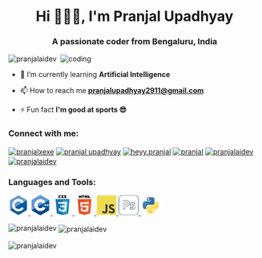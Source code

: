 <h1 align="center">Hi 🙋🏻‍♂️, I'm Pranjal Upadhyay</h1>
<h3 align="center">A passionate coder from Bengaluru, India </h3>

<img align="right" alt="coding" width="400" src="https://user-images.githubusercontent.com/55389276/140866485-8fb1c876-9a8f-4d6a-98dc-08c4981eaf70.gif">

<p align="left"> <img src="https://komarev.com/ghpvc/?username=pranjalaidev&label=Profile%20views&color=0e75b6&style=flat" alt="pranjalaidev" /> </p>

- 🌱 I’m currently learning **Artificial Intelligence**

- 📫 How to reach me **pranjalupadhyay2911@gmail.com**

- ⚡ Fun fact **I'm good at sports 😎**

<h3 align="left">Connect with me:</h3>
<p align="left">
<a href="https://twitter.com/pranjalxexe" target="blank"><img align="center" src="https://raw.githubusercontent.com/rahuldkjain/github-profile-readme-generator/master/src/images/icons/Social/twitter.svg" alt="pranjalxexe" height="30" width="40" /></a>
<a href="https://linkedin.com/in/pranjal upadhyay" target="blank"><img align="center" src="https://raw.githubusercontent.com/rahuldkjain/github-profile-readme-generator/master/src/images/icons/Social/linked-in-alt.svg" alt="pranjal upadhyay" height="30" width="40" /></a>
<a href="https://instagram.com/heyy.pranjal" target="blank"><img align="center" src="https://raw.githubusercontent.com/rahuldkjain/github-profile-readme-generator/master/src/images/icons/Social/instagram.svg" alt="heyy.pranjal" height="30" width="40" /></a>
<a href="https://www.youtube.com/c/pranjal" target="blank"><img align="center" src="https://raw.githubusercontent.com/rahuldkjain/github-profile-readme-generator/master/src/images/icons/Social/youtube.svg" alt="pranjal" height="30" width="40" /></a>
<a href="https://www.hackerrank.com/pranjalaidev" target="blank"><img align="center" src="https://raw.githubusercontent.com/rahuldkjain/github-profile-readme-generator/master/src/images/icons/Social/hackerrank.svg" alt="pranjalaidev" height="30" width="40" /></a>
<a href="https://auth.geeksforgeeks.org/user/pranjalaidev" target="blank"><img align="center" src="https://raw.githubusercontent.com/rahuldkjain/github-profile-readme-generator/master/src/images/icons/Social/geeks-for-geeks.svg" alt="pranjalaidev" height="30" width="40" /></a>
</p>

<h3 align="left">Languages and Tools:</h3>
<p align="left"> <a href="https://www.cprogramming.com/" target="_blank" rel="noreferrer"> <img src="https://raw.githubusercontent.com/devicons/devicon/master/icons/c/c-original.svg" alt="c" width="40" height="40"/> </a> <a href="https://www.w3schools.com/cpp/" target="_blank" rel="noreferrer"> <img src="https://raw.githubusercontent.com/devicons/devicon/master/icons/cplusplus/cplusplus-original.svg" alt="cplusplus" width="40" height="40"/> </a> <a href="https://www.w3schools.com/css/" target="_blank" rel="noreferrer"> <img src="https://raw.githubusercontent.com/devicons/devicon/master/icons/css3/css3-original-wordmark.svg" alt="css3" width="40" height="40"/> </a> <a href="https://www.w3.org/html/" target="_blank" rel="noreferrer"> <img src="https://raw.githubusercontent.com/devicons/devicon/master/icons/html5/html5-original-wordmark.svg" alt="html5" width="40" height="40"/> </a> <a href="https://developer.mozilla.org/en-US/docs/Web/JavaScript" target="_blank" rel="noreferrer"> <img src="https://raw.githubusercontent.com/devicons/devicon/master/icons/javascript/javascript-original.svg" alt="javascript" width="40" height="40"/> </a> <a href="https://www.photoshop.com/en" target="_blank" rel="noreferrer"> <img src="https://raw.githubusercontent.com/devicons/devicon/master/icons/photoshop/photoshop-line.svg" alt="photoshop" width="40" height="40"/> </a> <a href="https://www.python.org" target="_blank" rel="noreferrer"> <img src="https://raw.githubusercontent.com/devicons/devicon/master/icons/python/python-original.svg" alt="python" width="40" height="40"/> </a> </p>

<p><img align="left" src="https://github-readme-stats.vercel.app/api/top-langs?username=pranjalaidev&show_icons=true&locale=en&layout=compact" alt="pranjalaidev" /></p>

<p>&nbsp;<img align="center" src="https://github-readme-stats.vercel.app/api?username=pranjalaidev&show_icons=true&locale=en" alt="pranjalaidev" /></p>

<p><img align="center" src="https://github-readme-streak-stats.herokuapp.com/?user=pranjalaidev&" alt="pranjalaidev" /></p>
